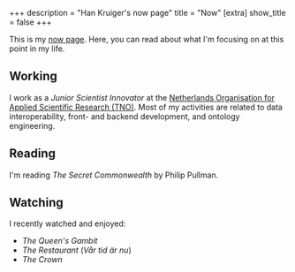+++
description = "Han Kruiger's now page"
title = "Now"
[extra]
show_title = false
+++

This is my [now page](https://nownownow.com/about).
Here, you can read about what I'm focusing on at this point in my life.

## Working
I work as a *Junior Scientist Innovator* at the [Netherlands Organisation for Applied Scientific Research (TNO)](https://www.tno.nl/en/).
Most of my activities are related to data interoperability, front- and backend development, and ontology engineering.

## Reading
I'm reading *The Secret Commonwealth* by Philip Pullman.

## Watching
I recently watched and enjoyed:

- *The Queen's Gambit*
- *The Restaurant* (*Vår tid är nu*)
- *The Crown*
